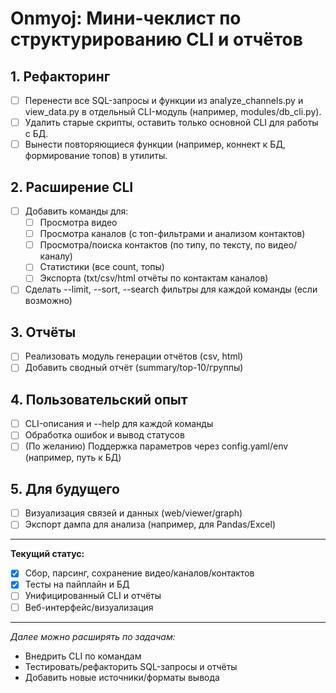 # Onmyoj: Мини-чеклист по структурированию CLI и отчётов

## 1. Рефакторинг
- [ ] Перенести все SQL-запросы и функции из analyze_channels.py и view_data.py в отдельный CLI-модуль (например, modules/db_cli.py).
- [ ] Удалить старые скрипты, оставить только основной CLI для работы с БД.
- [ ] Вынести повторяющиеся функции (например, коннект к БД, формирование топов) в утилиты.

## 2. Расширение CLI
- [ ] Добавить команды для:
    - [ ] Просмотра видео
    - [ ] Просмотра каналов (с топ-фильтрами и анализом контактов)
    - [ ] Просмотра/поиска контактов (по типу, по тексту, по видео/каналу)
    - [ ] Статистики (все count, топы)
    - [ ] Экспорта (txt/csv/html отчёты по контактам каналов)
- [ ] Сделать --limit, --sort, --search фильтры для каждой команды (если возможно)

## 3. Отчёты
- [ ] Реализовать модуль генерации отчётов (csv, html)
- [ ] Добавить сводный отчёт (summary/top-10/группы)

## 4. Пользовательский опыт
- [ ] CLI-описания и --help для каждой команды
- [ ] Обработка ошибок и вывод статусов
- [ ] (По желанию) Поддержка параметров через config.yaml/env (например, путь к БД)

## 5. Для будущего
- [ ] Визуализация связей и данных (web/viewer/graph)
- [ ] Экспорт дампа для анализа (например, для Pandas/Excel)

---

**Текущий статус:**
- [x] Сбор, парсинг, сохранение видео/каналов/контактов
- [x] Тесты на пайплайн и БД
- [ ] Унифицированный CLI и отчёты
- [ ] Веб-интерфейс/визуализация

---

_Далее можно расширять по задачам:_
- Внедрить CLI по командам
- Тестировать/рефакторить SQL-запросы и отчёты
- Добавить новые источники/форматы вывода

